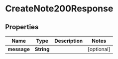 

# CreateNote200Response


## Properties

| Name | Type | Description | Notes |
|------------ | ------------- | ------------- | -------------|
|**message** | **String** |  |  [optional] |



